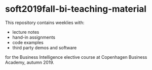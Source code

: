 # soft2019fall-bi-teaching-material
This repository contains weeklies with:

* lecture notes
* hand-in assignments
* code examples
* third party demos and software

for the Business Intelligence elective course at Copenhagen Business Academy, autumn 2019.
